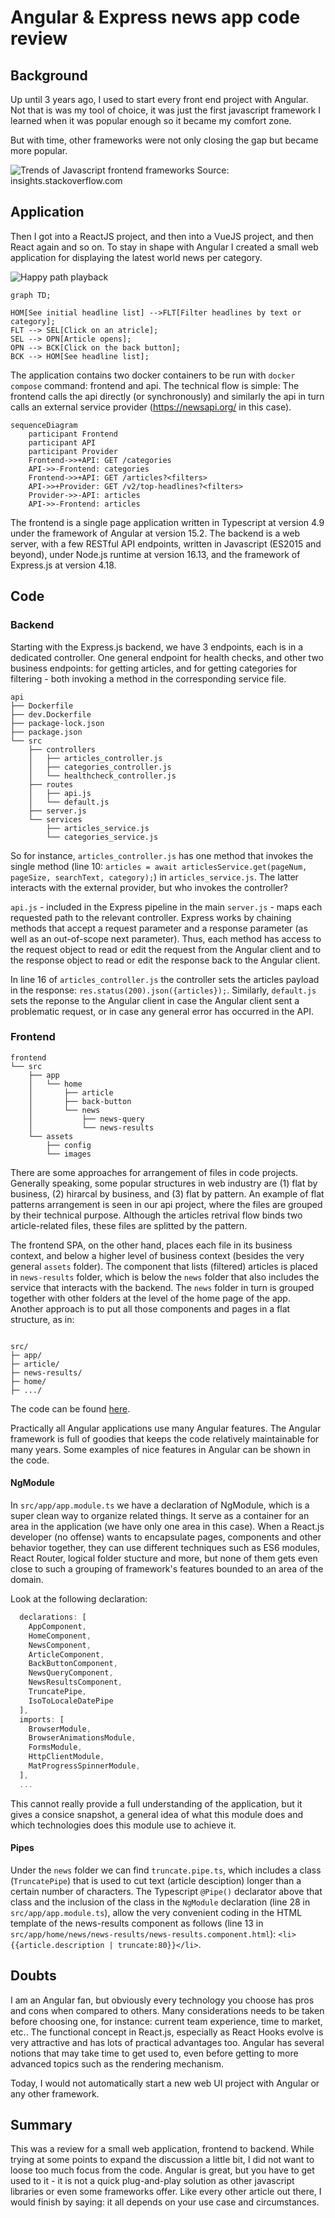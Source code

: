# Angular & Express news app code review

## Background

Up until 3 years ago, I used to start every front end project with Angular.
Not that is was my tool of choice, it was just the first javascript framework I learned when it was popular enough so it became my comfort zone.

But with time, other frameworks were not only closing the gap but became more popular.

![Trends of Javascript frontend frameworks](jstrends.png)
Source: insights.stackoverflow.com

## Application

Then I got into a ReactJS project, and then into a VueJS project, and then React again and so on.
To stay in shape with Angular I created a small web application for displaying the latest world news per category.

![Happy path playback](happy_path.gif)

```mermaid
graph TD;

HOM[See initial headline list] -->FLT[Filter headlines by text or category];
FLT --> SEL[Click on an atricle];
SEL --> OPN[Article opens];
OPN --> BCK[Click on the back button];
BCK --> HOM[See headline list];
```

The application contains two docker containers to be run with `docker compose` command: frontend and api.
The technical flow is simple: The frontend calls the api directly (or synchronously) and similarly the api in turn calls an external service provider (https://newsapi.org/ in this case).

```mermaid
sequenceDiagram
    participant Frontend
    participant API
    participant Provider
    Frontend->>+API: GET /categories
    API->>-Frontend: categories     
    Frontend->>+API: GET /articles?<filters>
    API->>+Provider: GET /v2/top-headlines?<filters>
    Provider->>-API: articles
    API->>-Frontend: articles
```

The frontend is a single page application written in Typescript at version 4.9 under the framework of Angular at version 15.2.
The backend is a web server, with a few RESTful API endpoints, written in Javascript (ES2015 and beyond), under Node.js runtime at version 16.13, and the framework of Express.js at version 4.18.

## Code

### Backend

Starting with the Express.js backend, we have 3 endpoints, each is in a dedicated controller. One general endpoint for health checks, and other two business endpoints: for getting articles, and for getting categories for filtering - both invoking a method in the corresponding service file.

```
api
├── Dockerfile
├── dev.Dockerfile
├── package-lock.json
├── package.json
└── src
    ├── controllers
    │   ├── articles_controller.js
    │   ├── categories_controller.js
    │   └── healthcheck_controller.js
    ├── routes
    │   ├── api.js
    │   └── default.js
    ├── server.js
    └── services
        ├── articles_service.js
        └── categories_service.js
```

So for instance, `articles_controller.js` has one method that invokes the single method (line 10: `articles = await articlesService.get(pageNum, pageSize, searchText, category);`) in `articles_service.js`. The latter interacts with the external provider, but who invokes the controller?

`api.js` - included in the Express pipeline in the main `server.js` - maps each requested path to the relevant controller.
Express works by chaining methods that accept a request parameter and a response parameter (as well as an out-of-scope next parameter). Thus, each method has access to the request object to read or edit the request from the Angular client and to the response object to read or edit the response back to the Angular client.

In line 16 of `articles_controller.js` the controller sets the articles payload in the response: `res.status(200).json({articles});`.
Similarly, `default.js` sets the reponse to the Angular client in case the Angular client sent a problematic request, or in case any general error has occurred in the API.

### Frontend

```
frontend
└── src
    ├── app
    │   └── home
    │       ├── article
    │       ├── back-button
    │       └── news
    │           ├── news-query
    │           └── news-results
    └── assets
        ├── config
        └── images
```

There are some approaches for arrangement of files in code projects. Generally speaking, some popular structures in web industry are (1) flat by business, (2) hirarcal by business, and (3) flat by pattern.
An example of flat patterns arrangement is seen in our api project, where the files are grouped by their technical purpose. Although the articles retrival flow binds two article-related files, these files are splitted by the pattern.

The frontend SPA, on the other hand, places each file in its business context, and below a higher level of business context (besides the very general `assets` folder). The component that lists (filtered) articles is placed in `news-results` folder, which is below the `news` folder that also includes the service that interacts with the backend. The `news` folder in turn is grouped together with other folders at the level of the home page of the app. Another approach is to put all those components and pages in a flat structure, as in:

```

src/
├─ app/
├─ article/
├─ news-results/
├─ home/
├─ .../
```

The code can be found [here](https://github.com/guyslab/news-query).

Practically all Angular applications use many Angular features. The Angular framework is full of goodies that keeps the code relatively maintainable for many years. Some examples of nice features in Angular can be shown in the code.

#### NgModule

In `src/app/app.module.ts` we have a declaration of NgModule, which is a super clean way to organize related things.
It serve as a container for an area in the application (we have only one area in this case). When a React.js developer (no offense) wants to encapsulate pages, components and other behavior together, they can use different techniques such as ES6 modules, React Router, logical folder stucture and more, but none of them gets even close to such a grouping of framework's features bounded to an area of the domain.

Look at the following declaration:

```typescript
  declarations: [
    AppComponent,
    HomeComponent,
    NewsComponent,
    ArticleComponent,
    BackButtonComponent,
    NewsQueryComponent,
    NewsResultsComponent,
    TruncatePipe,
    IsoToLocaleDatePipe
  ],
  imports: [
    BrowserModule,
    BrowserAnimationsModule,
    FormsModule,
    HttpClientModule,
    MatProgressSpinnerModule,
  ],
  ...
```

This cannot really provide a full understanding of the application, but it gives a consice snapshot, a general idea of what this module does and which technologies does this module use to achieve it.

#### Pipes

Under the `news` folder we can find `truncate.pipe.ts`, which includes a class (`TruncatePipe`) that is used to cut text (article desciption) longer than a certain number of characters. The Typescript `@Pipe()` declarator above that class and the inclusion of the class in the `NgModule` declaration (line 28 in `src/app/app.module.ts`), allow the very convenient coding in the HTML template of the news-results component as follows (line 13 in `src/app/home/news/news-results/news-results.component.html`): `<li>{{article.description | truncate:80}}</li>`.

## Doubts

I am an Angular fan, but obviously every technology you choose has pros and cons when compared to others. Many considerations needs to be taken before choosing one, for instance: current team experience, time to market, etc.. The functional concept in React.js, especially as React Hooks evolve is very attractive and has lots of practical advantages too.
Angular has several notions that may take time to get used to, even before getting to more advanced topics such as the rendering mechanism.

Today, I would not automatically start a new web UI project with Angular or any other framework.

## Summary

This was a review for a small web application, frontend to backend. While trying at some points to expand the discussion a little bit, I did not want to loose too much focus from the code. Angular is great, but you have to get used to it - it is not a quick plug-and-play solution as other javascript libraries or even some frameworks offer. Like every other article out there, I would finish by saying: it all depends on your use case and circumstances.

